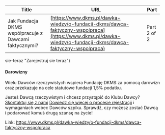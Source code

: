 | **Title**       | **URL**           | **Part**              |
|-----------------|-------------------|-----------------------|
| Jak Fundacja DKMS współpracuje z Dawcami faktycznymi?         | [https://www.dkms.pl/dawka-wiedzy/o-fundacji-dkms/dawca-faktyczny-wspolpraca](https://www.dkms.pl/dawka-wiedzy/o-fundacji-dkms/dawca-faktyczny-wspolpraca)    | Part 2 of 2          |

sie-teraz "Zarejestruj sie teraz")
#### Darowizny


Wielu Dawców rzeczywistych wspiera Fundację DKMS za pomocą darowizn oraz przekazuje na cele statutowe fundacji 1,5% podatku.


Jesteś Dawcą rzeczywistym i chcesz przystąpić do Klubu Dawcy? [Skontaktuj się z nami](mailto:klubdawcy@dkms.pl)
[Dowiedz się więcej o procesie rejestracji](https://www.dkms.pl/dawka-wiedzy/o-rejestracji) i wymaganiach wobec Dawców szpiku. Sprawdź, czy możesz zostać Dawcą i podarować komuś drugą szansę na życie!



Link: https://www.dkms.pl/dawka-wiedzy/o-fundacji-dkms/dawca-faktyczny-wspolpraca
